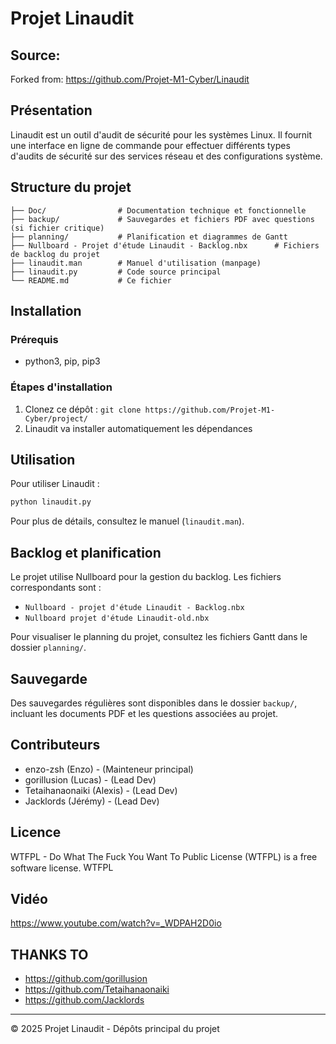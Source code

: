 # Projet Linaudit

## Source:

Forked from: https://github.com/Projet-M1-Cyber/Linaudit

## Présentation
Linaudit est un outil d'audit de sécurité pour les systèmes Linux. Il fournit une interface en ligne de commande pour effectuer différents types d'audits de sécurité sur des services réseau et des configurations système.

## Structure du projet

```
├── Doc/                # Documentation technique et fonctionnelle
├── backup/             # Sauvegardes et fichiers PDF avec questions (si fichier critique)
├── planning/           # Planification et diagrammes de Gantt
├── Nullboard - Projet d'étude Linaudit - Backlog.nbx      # Fichiers de backlog du projet 
├── linaudit.man        # Manuel d'utilisation (manpage)
├── linaudit.py         # Code source principal
└── README.md           # Ce fichier
```

## Installation

### Prérequis
- python3, pip, pip3

### Étapes d'installation
1. Clonez ce dépôt : `git clone https://github.com/Projet-M1-Cyber/project/`
2. Linaudit va installer automatiquement les dépendances

## Utilisation
Pour utiliser Linaudit :

```bash
python linaudit.py
```

Pour plus de détails, consultez le manuel (`linaudit.man`).

## Backlog et planification
Le projet utilise Nullboard pour la gestion du backlog. Les fichiers correspondants sont :
- `Nullboard - projet d'étude Linaudit - Backlog.nbx`
- `Nullboard projet d'étude Linaudit-old.nbx`

Pour visualiser le planning du projet, consultez les fichiers Gantt dans le dossier `planning/`.

## Sauvegarde
Des sauvegardes régulières sont disponibles dans le dossier `backup/`, incluant les documents PDF et les questions associées au projet.

## Contributeurs
- enzo-zsh (Enzo) - (Mainteneur principal)
- gorillusion (Lucas) - (Lead Dev)
- Tetaihanaonaiki (Alexis) - (Lead Dev)
- Jacklords (Jérémy) - (Lead Dev)

## Licence
WTFPL - Do What The Fuck You Want To Public License (WTFPL) is a free software license.  <a href="http://www.wtfpl.net/"><img src="http://www.wtfpl.net/wp-content/uploads/2012/12/wtfpl-badge-4.png" width="80" height="15" alt="WTFPL" /></a>

## Vidéo 

https://www.youtube.com/watch?v=_WDPAH2D0io

## THANKS TO

- https://github.com/gorillusion
- https://github.com/Tetaihanaonaiki
- https://github.com/Jacklords

---

© 2025 Projet Linaudit - Dépôts principal du projet
